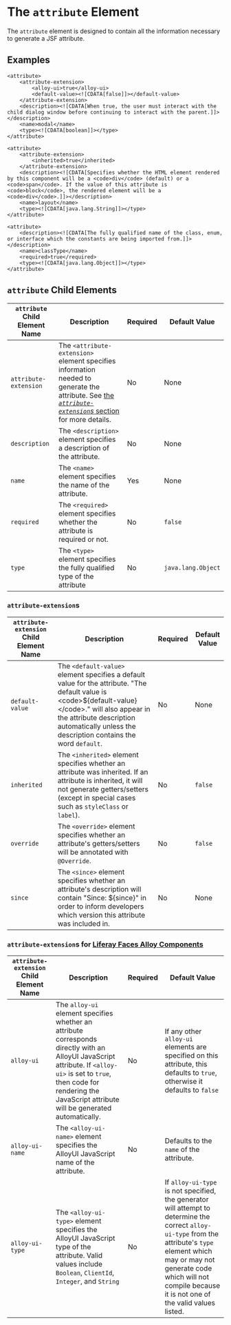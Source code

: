 # The `attribute` Element

The `attribute` element is designed to contain all the information necessary to generate a JSF attribute.

## Examples

```
<attribute>
	<attribute-extension>
		<alloy-ui>true</alloy-ui>
		<default-value><![CDATA[false]]></default-value>
	</attribute-extension>
	<description><![CDATA[When true, the user must interact with the child dialog window before continuing to interact with the parent.]]></description>
	<name>modal</name>
	<type><![CDATA[boolean]]></type>
</attribute>
```

```
<attribute>
	<attribute-extension>
		<inherited>true</inherited>
	</attribute-extension>
	<description><![CDATA[Specifies whether the HTML element rendered by this component will be a <code>div</code> (default) or a <code>span</code>. If the value of this attribute is <code>block</code>, the rendered element will be a <code>div</code>.]]></description>
	<name>layout</name>
	<type><![CDATA[java.lang.String]]></type>
</attribute>
```

```
<attribute>
	<description><![CDATA[The fully qualified name of the class, enum, or interface which the constants are being imported from.]]></description>
	<name>classType</name>
	<required>true</required>
	<type><![CDATA[java.lang.Object]]></type>
</attribute>
```

## `attribute` Child Elements

| `attribute` Child Element Name | Description | Required | Default Value |
|--------------------------------|-------------|----------|---------------|
| `attribute-extension` | The `<attribute-extension>` element specifies information needed to generate the attribute. See [the *`attribute-extension`s* section](https://github.com/stiemannkj1/liferay-faces-generator/wiki/The-Attribute-Element#attribute-extensions) for more details. | No | None |
| `description` | The `<description>` element specifies a description of the attribute. | No | None |
| `name` | The `<name>` element specifies the name of the attribute. | Yes | None |
| `required` | The `<required>` element specifies whether the attribute is required or not. | No | `false` |
| `type` | The `<type>` element specifies the fully qualified type of the attribute | No | `java.lang.Object` |

### `attribute-extension`s

| `attribute-extension` Child Element Name | Description | Required | Default Value |
|------------------------------------------|-------------|----------|---------------|
| `default-value` | The `<default-value>` element specifies a default value for the attribute. "The default value is &lt;code&gt;${default-value}&lt;/code&gt;." will also appear in the attribute description automatically unless the description contains the word `default`. | No | None |
| `inherited` | The `<inherited>` element specifies whether an attribute was inherited. If an attribute is inherited, it will not generate getters/setters (except in special cases such as `styleClass` or `label`). | No | `false` |
| `override` | The `<override>` element specifies whether an attribute's getters/setters will be annotated with `@Override`. | No | `false` |
| `since` | The `<since>` element specifies whether an attribute's description will contain "Since: ${since}" in order to inform developers which version this attribute was included in. | No | None |

### `attribute-extension`s for [Liferay Faces Alloy Components](https://github.com/liferay/liferay-faces-alloy/tree/master/alloy/src/main/java/com/liferay/faces/alloy/component)

| `attribute-extension` Child Element Name | Description | Required | Default Value |
|-------------------------------------------|-------------|----------|---------------|
| `alloy-ui` | The `alloy-ui` element specifies whether an attribute corresponds directly with an AlloyUI JavaScript attribute. If `<alloy-ui>` is set to `true`, then code for rendering the JavaScript attribute will be generated automatically. | No | If any other `alloy-ui` elements are specified on this attribute, this defaults to `true`, otherwise it defaults to `false` |
| `alloy-ui-name` | The `<alloy-ui-name>` element specifies the AlloyUI JavaScript name of the attribute. | No | Defaults to the `name` of the attribute. |
| `alloy-ui-type` | The `<alloy-ui-type>` element specifies the AlloyUI JavaScript type of the attribute. Valid values include `Boolean`, `ClientId`, `Integer`, and `String` | No | If `alloy-ui-type` is not specified, the generator will attempt to determine the correct `alloy-ui-type` from the attribute's `type` element which may or may not generate code which will not compile because it is not one of the valid values listed.
